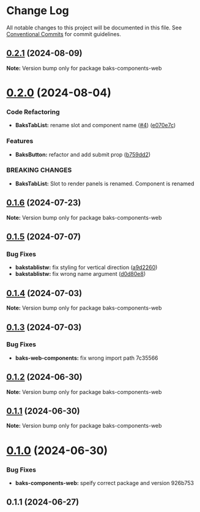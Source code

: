 # Change Log

All notable changes to this project will be documented in this file.
See [Conventional Commits](https://conventionalcommits.org) for commit guidelines.

## [0.2.1](https://github.com/Tjaitil/baks-components/compare/baks-components-web@0.2.0...baks-components-web@0.2.1) (2024-08-09)

**Note:** Version bump only for package baks-components-web





# [0.2.0](https://github.com/Tjaitil/baks-components/compare/baks-components-web@0.1.6...baks-components-web@0.2.0) (2024-08-04)


### Code Refactoring

* **BaksTabList:** rename slot and component name ([#4](https://github.com/Tjaitil/baks-components/issues/4)) ([e070e7c](https://github.com/Tjaitil/baks-components/commit/e070e7cbeaba5a5f2358d170bc9c621cf7ed9349))


### Features

* **BaksButton:** refactor and add submit prop ([b759dd2](https://github.com/Tjaitil/baks-components/commit/b759dd24fe73693d229144bc84d719543b3deffc))


### BREAKING CHANGES

* **BaksTabList:** Slot to render panels is renamed. Component is renamed





## [0.1.6](https://github.com/Tjaitil/baks-components/compare/baks-components-web@0.1.5...baks-components-web@0.1.6) (2024-07-23)

**Note:** Version bump only for package baks-components-web





## [0.1.5](https://github.com/Tjaitil/baks-components/compare/baks-components-web@0.1.4...baks-components-web@0.1.5) (2024-07-07)


### Bug Fixes

* **bakstablistw:** fix styling for vertical direction ([a9d2260](https://github.com/Tjaitil/baks-components/commit/a9d226051f9ea5783a2f642a383992b0aa17517e))
* **bakstablistw:** fix wrong name argument ([d0d80e8](https://github.com/Tjaitil/baks-components/commit/d0d80e8691ed51493cb95c549abb0db675d97c19))





## [0.1.4](https://github.com/Tjaitil/baks-components/compare/baks-components-web@0.1.3...baks-components-web@0.1.4) (2024-07-03)

**Note:** Version bump only for package baks-components-web





## [0.1.3](/compare/baks-components-web@0.1.2...baks-components-web@0.1.3) (2024-07-03)


### Bug Fixes

* **baks-web-components:** fix wrong import path 7c35566





## [0.1.2](/compare/baks-components-web@0.1.1...baks-components-web@0.1.2) (2024-06-30)

**Note:** Version bump only for package baks-components-web





## [0.1.1](/compare/baks-components-web@0.1.0...baks-components-web@0.1.1) (2024-06-30)

**Note:** Version bump only for package baks-components-web





# [0.1.0](/compare/baks-components-web@0.1.0...baks-components-web@0.1.0) (2024-06-30)


### Bug Fixes

* **baks-components-web:** speify correct package and version 926b753



## 0.1.1 (2024-06-27)
